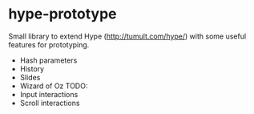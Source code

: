 # hype-prototype
Small library to extend Hype (http://tumult.com/hype/) with some useful features for prototyping.

- Hash parameters
- History
- Slides
- Wizard of Oz
TODO:
- Input interactions
- Scroll interactions